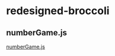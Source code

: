 # redesigned-broccoli
## numberGame.js
[numberGame.js](https://replit.com/@phatboislym/RawSerpentineServicePack#numberGame.js"numberGame.js")
